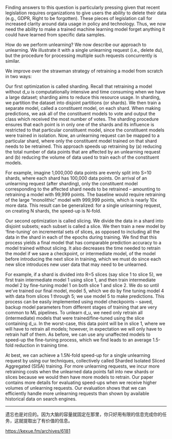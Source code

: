 

<!--
 * @version:
 * @Author:  StevenJokess https://github.com/StevenJokess
 * @Date: 2020-12-26 21:53:39
 * @LastEditors:  StevenJokess https://github.com/StevenJokess
 * @LastEditTime: 2020-12-27 14:31:36
 * @Description:
 * @TODO::
 * @Reference:http://www.cleverhans.io/2020/07/20/unlearning.html
 * https://github.com/cleverhans-lab/machine-unlearning
-->

Finding answers to this question is particularly pressing given that recent legislation requires organizations to give users the ability to delete their data (e.g., GDPR, Right to be forgotten). These pieces of legislation call for increased clarity around data usage in policy and technology. Thus, we now need the ability to make a trained machine learning model forget anything it could have learned from specific data samples.

How do we perform unlearning?
We now describe our approach to unlearning. We illustrate it with a single unlearning request (i.e., delete du), but the procedure for processing multiple such requests concurrently is similar.


We improve over the strawman strategy of retraining a model from scratch in two ways:

Our first optimization is called sharding. Recall that retraining a model without d_u is computationally intensive and time consuming when we have a large dataset; sharding aims to reduce this resource usage. In sharding, we partition the dataset into disjoint partitions (or shards). We then train a separate model, called a constituent model, on each shard. When making predictions, we ask all of the constituent models to vote and output the class which received the most number of votes. The sharding procedure ensures that each point is in only one of the shards and its influence is restricted to that particular constituent model, since the constituent models were trained in isolation. Now, an unlearning request can be mapped to a particular shard, where only the constituent model trained on that shard needs to be retrained. This approach speeds up retraining by (a) reducing the total number of data points that are affected by an unlearning request and (b) reducing the volume of data used to train each of the constituent models.

For example, imagine 1,000,000 data points are evenly split into S=10 shards, where each shard has 100,000 data points. On arrival of an unlearning request (after sharding), only the constituent model corresponding to the affected shard needs to be retrained – amounting to retraining a model with 99,999 points. The baseline would require retraining of the large “monolithic” model with 999,999 points, which is nearly 10x more data. This result can be generalized: for a single unlearning request, on creating N shards, the speed-up is N-fold.

Our second optimization is called slicing. We divide the data in a shard into disjoint subsets; each subset is called a slice. We then train a new model by ‘fine-tuning’ on incremental sets of slices, as opposed to including all the data in the shard in each of the epochs during training. We find that this process yields a final model that has comparable prediction accuracy to a model trained without slicing. It also decreases the time needed to retrain the model if we save a checkpoint, or intermediate model, of the model before introducing the next slice in training, which we must do since each new slice introduces new user data that may need to be unlearned.

For example, if a shard is divided into R=5 slices (say slice 1 to slice 5), we first train intermediate model 1 using slice 1, and then train intermediate model 2 by fine-tuning model 1 on both slice 1 and slice 2. We do so until we’ve trained our final model, model 5, which we do by fine tuning model 4 with data from slices 1 through 5; we use model 5 to make predictions. This process can be easily implemented using model checkpoints – saved, backup model parameters from different stages of training that are very common to ML pipelines. To unlearn d_u, we need only retrain all (intermediate) models that were trained/fine-tuned using the slice containing d_u. In the worst-case, this data point will be in slice 1, where we will have to retrain all models; however, in expectation we will only have to retrain half of them. As before, we can use any unaffected models to speed-up the fine-tuning process, which we find leads to an average 1.5-fold reduction in training time.

At best, we can achieve a 1.5N-fold speed-up for a single unlearning request by using our techniques, collectively called Sharded Isolated Sliced Aggregated (SISA) training. For more unlearning requests, we incur more retraining costs when the unlearned data points fall into new shards or slices because we would then have more models to retrain. Our paper contains more details for evaluating speed-ups when we receive higher volumes of unlearning requests. Our evaluation shows that we can efficiently handle more unlearning requests than shown by available historical data on search engines.

---

遗忘也是对应的。因为大脑的容量就固定在那里，你只好用有限的信息完成你的任务，这就提取出了有价值的信息。

https://kexue.fm/archives/6181
